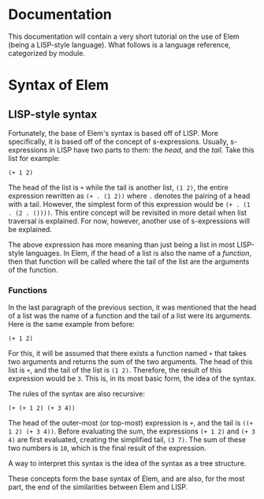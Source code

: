 Documentation
====

This documentation will contain a very short tutorial on the use of Elem (being a LISP-style language).  What follows is a language reference, categorized by module.

# Syntax of Elem

## LISP-style syntax

Fortunately, the base of Elem's syntax is based off of LISP.  More specifically, it is based off of the concept of s-expressions.  Usually, s-expressions in LISP have two parts to them: the *head*, and the *tail*.  Take this list for example:

```
(+ 1 2)
```

The head of the list is `+` while the tail is another list, `(1 2)`, the entire expression rewritten as `(+ . (1 2))` where `.` denotes the pairing of a head with a tail.  However, the simplest form of this expression would be `(+ . (1 . (2 . ())))`.  This entire concept will be revisited in more detail when list traversal is explained.  For now, however, another use of s-expressions will be explained.

The above expression has more meaning than just being a list in most LISP-style languages.  In Elem, if the head of a list is also the name of a *function*, then that function will be called where the tail of the list are the arguments of the function.

### Functions

In the last paragraph of the previous section, it was mentioned that the head of a list was the name of a function and the tail of a list were its arguments.  Here is the same example from before:

```
(+ 1 2)
```

For this, it will be assumed that there exists a function named `+` that takes two arguments and returns the sum of the two arguments.  The head of this list is `+`, and the tail of the list is `(1 2)`.  Therefore, the result of this expression would be `3`.  This is, in its most basic form, the idea of the syntax.

The rules of the syntax are also recursive:

```
(+ (+ 1 2) (+ 3 4))
```

The head of the outer-most (or top-most) expression is `+`, and the tail is `((+ 1 2) (+ 3 4))`.  Before evaluating the sum, the expressions `(+ 1 2)` and `(+ 3 4)` are first evaluated, creating the simplified tail, `(3 7)`.  The sum of these two numbers is `10`, which is the final result of the expression.

A way to interpret this syntax is the idea of the syntax as a tree structure.

These concepts form the base syntax of Elem, and are also, for the most part, the end of the similarities between Elem and LISP.
